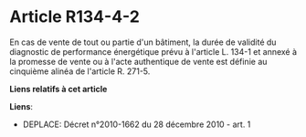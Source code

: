 # Article R134-4-2

En cas de vente de tout ou partie d'un bâtiment, la durée de validité du diagnostic de performance énergétique prévu à
l'article L. 134-1 et annexé à la promesse de vente ou à l'acte authentique de vente est définie au cinquième alinéa de
l'article R. 271-5.

**Liens relatifs à cet article**

**Liens**:

  - DEPLACE: Décret n°2010-1662 du 28 décembre 2010 - art. 1
